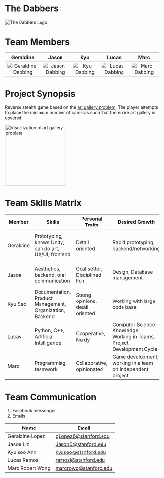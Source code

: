 # The Dabbers

![The Dabbers Logo](https://github.com/StanfordCS194/Team-19/blob/master/team_images/TheDabbers.PNG "Pure Swag")

# Team Members

| Geraldine | Jason | Kyu | Lucas | Marc |
| :-------: |:-------:| :-------: | :-------: | :-------: |
| ![Geraldine Dabbing](https://github.com/StanfordCS194/Team-19/blob/master/team_images/geraldine.jpeg "Geraldine Lopez") | ![Jason Dabbing](https://github.com/StanfordCS194/Team-19/blob/master/team_images/jason.jpeg "Jason Lin") | ![Kyu Dabbing](https://github.com/StanfordCS194/Team-19/blob/master/team_images/kyu.jpeg "Kyu Seo Ahn") | ![Lucas Dabbing](https://github.com/StanfordCS194/Team-19/blob/master/team_images/lucas.jpeg "Lucas Ramos") | ![Marc Dabbing](https://github.com/StanfordCS194/Team-19/blob/master/team_images/marc.jpeg "Marc Robert Wong") |

 
# Project Synopsis
Reverse stealth game based on the [art gallery problem](https://en.wikipedia.org/wiki/Art_gallery_problem).
The player attempts to place the minimum number of cameras such that the entire art gallery is covered.

<img src="https://upload.wikimedia.org/wikipedia/commons/e/ee/Art_gallery_problem.svg" alt="Visualization of art gallery problem" width="200"/>

# Team Skills Matrix
Member | Skills | Personal Traits | Desired Growth | Weaknesses
--- | --- | --- | --- | ---
Geraldine | Prototyping, knows Unity, can do art, UX/UI, frontend | Detail oriented | Rapid prototyping, backend/networking | Works better during daytime (Not awake after midnight)
Jason | Aesthetics, backend, oral communication | Goal setter, Disciplined, Fun | Design, Database management | Design, Graphics, Frontend development
Kyu Seo | Documentation, Product Management, Organization, Backend | Strong opinions, detail oriented | Working with large code base | Frontend
Lucas | Python, C++, Artificial Intelligence | Cooperative, Nerdy | Computer Science Knowledge, Working in Teams, Project Development Cycle | Procrastinator, Ticklish
Marc | Programming, teamwork | Collaborative, opinionated | Game development; working in a team on independent project | Sometimes lacking focus / discipline

# Team Communication
1. Facebook messenger
2. Emails

Name | Email
--- | ---
Geraldine Lopez | gLopez6@stanford.edu
Jason Lin | Jason0@stanford.edu
Kyu seo Ahn | kyuseo@stanford.edu
Lucas Ramos | ramosl@stanford.edu
Marc Robert Wong | marcrowo@stanford.edu
